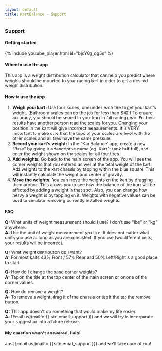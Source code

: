```yaml
---
layout: default
title: KartBalance - Support
---
```

### Support

#### Getting started
{% include youtube_player.html id="bjoY0g_og5s" %}

#### When to use the app
This app is a weight distribution calculator that can help you predict where weights should be mounted to your racing kart in order to get a desired weight distribution.


#### How to use the app
1. **Weigh your kart:** Use four scales, one under each tire to get your kart’s weight. (Bathroom scales can do the job for less than $40!) To ensure accuracy, you should be seated in your kart in full racing gear. For best results have another person read the scales for you. Changing your position in the kart will give incorrect measurements. It is VERY important to make sure that the tops of your scales are level with the other scales and all tires have the same pressure. 
2. **Record your kart’s weight:** In the “KartBalance” app, create a new “Base” by giving it a descriptive name (eg. Kart 1: tank half full), and enter the weight shown on the scales for all four tires.
3. **Add weights:** Go back to the main screen of the app. You will see the corner weights that you entered as well at the total weight of the kart. Add weights to the kart chassis by tapping within the blue square.  This will instantly calculate the weight and center of gravity.
4. **Move the weights:** You can move the weights on the kart by dragging them around. This allows you to see how the balance of the kart will be affected by adding a weight in that spot. Also, you can change how heavy a weight is by tapping on it. Weights with negative values can be used to simulate removing currently installed weights.

 
#### FAQ
**Q:** What units of weight measurement should I use? I don’t see "lbs" or "kg" anywhere.  
**A:** Use the unit of weight measurement you like. It does not matter what units you use as long as you are consistent. If you use two different units, your results will be incorrect.

**Q:** What weight distribution do I want?  
**A:** For most karts 43% Front / 57% Rear and 50% Left/Right is a good place to start.

**Q:** How do I change the base corner weights?  
**A:** Tap on the title at the top center of the main screen or on one of the corner values.

**Q:** How do remove a weight?  
**A:** To remove a weight, drag it of rhe chassis or tap it the tap the remove button.

**Q:** This app doesn't do something that would make my life easier.  
**A:** [Email us](mailto:{{ site.email_support }}) and we will try to incorporate your suggestion into a future release.

#### My question wasn't answered. Help!
Just [email us](mailto:{{ site.email_support }}) and we'll take care of you!